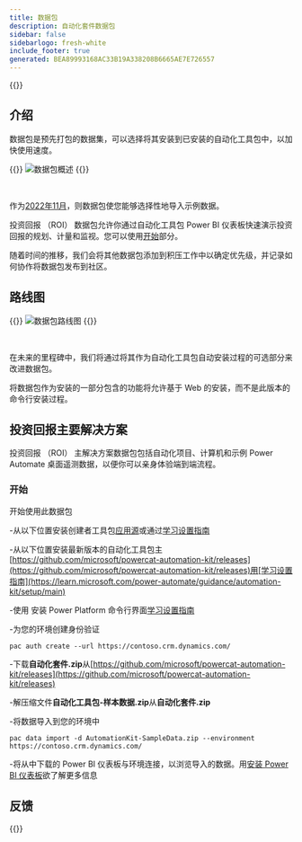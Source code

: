 ```yaml
---
title: 数据包
description: 自动化套件数据包
sidebar: false
sidebarlogo: fresh-white
include_footer: true
generated: BEA89993168AC33B19A338208B6665AE7E726557
---
```


{{<toc>}}

## 介绍

数据包是预先打包的数据集，可以选择将其安装到已安装的自动化工具包中，以加快使用速度。

{{<border>}}
![数据包概述](https://powercat-automation-kit.azureedge.net/releases/november-2022/DataPacks.svg)
{{</border>}}

<br/>

作为[2022年11月](/zh-hans/releases/november-2022)，则数据包使您能够选择性地导入示例数据。

投资回报 （ROI） 数据包允许你通过自动化工具包 Power BI 仪表板快速演示投资回报的规划、计量和监视。您可以使用[开始](/zh-hans#getting-started)部分。

随着时间的推移，我们会将其他数据包添加到积压工作中以确定优先级，并记录如何协作将数据包发布到社区。

## 路线图

{{<border>}}
![数据包路线图](https://powercat-automation-kit.azureedge.net/releases/november-2022/DataPacks-WhatsNext.svg?v=1)
{{</border>}}

<br/>

在未来的里程碑中，我们将通过将其作为自动化工具包自动安装过程的可选部分来改进数据包。

将数据包作为安装的一部分包含的功能将允许基于 Web 的安装，而不是此版本的命令行安装过程。

## 投资回报主要解决方案

投资回报 （ROI） 主解决方案数据包包括自动化项目、计算机和示例 Power Automate 桌面遥测数据，以便你可以亲身体验端到端流程。

### 开始

开始使用此数据包

-从以下位置安装创建者工具包[应用源](https://appsource.microsoft.com/product/dynamics-365/microsoftpowercatarch.creatorkit1)或通过[学习设置指南](https://learn.microsoft.com/power-platform/guidance/creator-kit/setup)

-从以下位置安装最新版本的自动化工具包主[https://github.com/microsoft/powercat-automation-kit/releases](https://github.com/microsoft/powercat-automation-kit/releases)用[学习设置指南](https://learn.microsoft.com/power-automate/guidance/automation-kit/setup/main)

-使用 安装 Power Platform 命令行界面[学习设置指南](https://learn.microsoft.com/power-platform/developer/cli/introduction)

-为您的环境创建身份验证

```pwsh
pac auth create --url https://contoso.crm.dynamics.com/
```

-下载**自动化套件.zip**从[https://github.com/microsoft/powercat-automation-kit/releases](https://github.com/microsoft/powercat-automation-kit/releases)

-解压缩文件**自动化工具包-样本数据.zip**从**自动化套件.zip**

-将数据导入到您的环境中

```pwsh
pac data import -d AutomationKit-SampleData.zip --environment https://contoso.crm.dynamics.com/ 
```

-将从中下载的 Power BI 仪表板与环境连接，以浏览导入的数据。用[安装 Power BI 仪表板](/zh-hans/get-started/install-powerbi-dashboard)欲了解更多信息

## 反馈

{{<questions name="/features/datapacks.json" completed="Thank you for providing feedback" showNavigationButtons=false >}}

